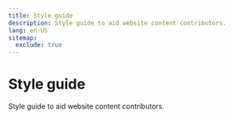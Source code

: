 ```yaml
---
title: Style guide
description: Style guide to aid website content contributors.
lang: en-US
sitemap:
  exclude: true
---
```


# Style guide
Style guide to aid website content contributors.
